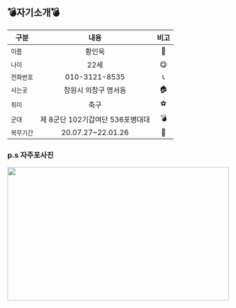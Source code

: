 ## :bomb:자기소개:bomb:
| 구분 | 내용 | 비고 |
|---|:---:|:---:|
| `이름` | 황인욱 | :man: |
| `나이` | 22세 | :yum: |
| `전화번호` | 010-3121-8535 | :telephone_receiver: |
| `사는곳` | 창원시 의창구 명서동 | :house: |
| `취미` | 축구 | :soccer: |
| `군대` | 제 8군단 102기갑여단 536포병대대 | :bomb: |
| `복무기간` | 20.07.27~22.01.26 | :gun: |

### p.s 자주포사진
<img src="https://search.pstatic.net/common/?src=http%3A%2F%2Fblogfiles.naver.net%2FMjAyMTAzMjZfMTI3%2FMDAxNjE2Njg0NjI4OTYx.0DvAqT3yuWvBJ9_t_SNz_yYzwFHzn_7cjjxLXQT3oKsg.XLpf0V-fdJ_2QlwdRJDv2KBJembVR6aTVaSQcHWautIg.PNG.mbc2806%2Fimage.png&type=sc960_832" width="500" height="300">
